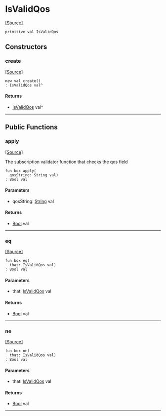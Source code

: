 # IsValidQos
<span class="source-link">[[Source]](src/mqtt-configurator/iniStrings.md#L-0-43)</span>
```pony
primitive val IsValidQos
```

## Constructors

### create
<span class="source-link">[[Source]](src/mqtt-configurator/iniStrings.md#L-0-43)</span>


```pony
new val create()
: IsValidQos val^
```

#### Returns

* [IsValidQos](mqtt-configurator-IsValidQos.md) val^

---

## Public Functions

### apply
<span class="source-link">[[Source]](src/mqtt-configurator/iniStrings.md#L-0-43)</span>


The subscription validator function that checks the qos field


```pony
fun box apply(
  qosString: String val)
: Bool val
```
#### Parameters

*   qosString: [String](builtin-String.md) val

#### Returns

* [Bool](builtin-Bool.md) val

---

### eq
<span class="source-link">[[Source]](src/mqtt-configurator/iniStrings.md#L-0-43)</span>


```pony
fun box eq(
  that: IsValidQos val)
: Bool val
```
#### Parameters

*   that: [IsValidQos](mqtt-configurator-IsValidQos.md) val

#### Returns

* [Bool](builtin-Bool.md) val

---

### ne
<span class="source-link">[[Source]](src/mqtt-configurator/iniStrings.md#L-0-43)</span>


```pony
fun box ne(
  that: IsValidQos val)
: Bool val
```
#### Parameters

*   that: [IsValidQos](mqtt-configurator-IsValidQos.md) val

#### Returns

* [Bool](builtin-Bool.md) val

---

